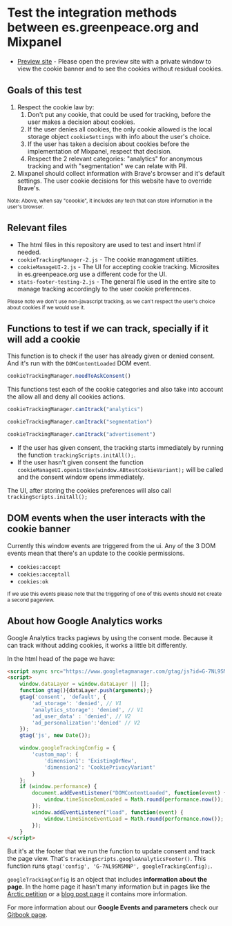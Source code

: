 # Test the integration methods between es.greenpeace.org and Mixpanel


 * [Preview site](https://greenpeace.github.io/gpes-test-mixpanel-tracking/) - Please open the preview site with a private window to view the cookie banner and to see the cookies without residual cookies.


## Goals of this test

1. Respect the cookie law by:
   1. Don't put any cookie, that could be used for tracking, before the user makes a decision about cookies.
   2. If the user denies all cookies, the only cookie allowed is the local storage object `cookieSettings` with info about the user's choice.
   3. If the user has taken a decision about cookies before the implementation of Mixpanel, respect that decision.
   4. Respect the 2 relevant categories: "analytics" for anonymous tracking and with "segmentation" we can relate with PII.
2. Mixpanel should collect information with Brave's browser and it's default settings. The user cookie decisions for this website have to override Brave's.

<small>Note: Above, when say "coookie", it includes any tech that can store information in the user's browser.</small> 


## Relevant files

- The html files in this repository are used to test and insert html if needed.
- `cookieTrackingManager-2.js` - The cookie managament utilities.
- `cookieManageUI-2.js` - The UI for accepting cookie tracking. Microsites in es.greenpeace.org use a different code for the UI.
- `stats-footer-testing-2.js` - The general file used in the entire site to manage tracking accordingly to the user cookie preferences.

<small>Please note we don't use non-javascript tracking, as we can't respect the user's choice about cookies if we would use it.</small>


## Functions to test if we can track, specially if it will add a cookie

This function is to check if the user has already given or denied consent. And it's run with the `DOMContentLoaded` DOM event.

```javascript
cookieTrackingManager.needToAskConsent()
```

This functions test each of the cookie categories and also take into account the allow all and deny all cookies actions.

```javascript
cookieTrackingManager.canItrack("analytics")

cookieTrackingManager.canItrack("segmentation")

cookieTrackingManager.canItrack("advertisement")
```

- If the user has given consent, the tracking starts immediately by running the function `trackingScripts.initAll();`.
- If the user hasn't given consent the function `cookieManageUI.open1stBox(window.ABtestCookieVariant);` will be called and the consent window opens immediately.

The UI, after storing the cookies preferences will also call `trackingScripts.initAll();`


## DOM events when the user interacts with the cookie banner

Currently this window events are triggered from the ui. Any of the 3 DOM events mean that there's an update to the cookie permissions.

- `cookies:accept`
- `cookies:acceptall`
- `cookies:ok`

<small>If we use this events please note that the triggering of one of this events should not create a second pageview.</small>


## About how Google Analytics works

Google Analytics tracks pagiews by using the consent mode. Because it can track without adding cookies, it works a little bit differently.

In the html head of the page we have:

```html
<script async src="https://www.googletagmanager.com/gtag/js?id=G-7NL9SM5MNP"></script>
<script>
    window.dataLayer = window.dataLayer || [];
    function gtag(){dataLayer.push(arguments);}
    gtag('consent', 'default', {
        'ad_storage': 'denied', // V1
        'analytics_storage': 'denied', // V1
        'ad_user_data' : 'denied', // V2
        'ad_personalization':'denied' // V2
    });
    gtag('js', new Date());

    window.googleTrackingConfig = {
        'custom_map': {
            'dimension1': 'ExistingOrNew',
            'dimension2': 'CookiePrivacyVariant'
        }
    };
    if (window.performance) {
        document.addEventListener("DOMContentLoaded", function(event) {
            window.timeSinceDomLoaded = Math.round(performance.now());
        });
        window.addEventListener("load", function(event) {
            window.timeSinceEventLoad = Math.round(performance.now());
        });
    }
</script>
```

But it's at the footer that we run the function to update consent and track the page view. That's `trackingScripts.googleAnalyticsFooter()`. This function runs `gtag('config', 'G-7NL9SM5MNP', googleTrackingConfig);`.

`googleTrackingConfig` is an object that includes **information about the page**. In the home page it hasn't many information but in pages like the [Arctic petition](https://es.greenpeace.org/es/que-puedes-hacer-tu/peticiones/el-artico-se-derrite/) or a [blog post page](https://es.greenpeace.org/es/noticias/urdaibai-ya-es-un-tesoro-el-guggenheim-no-va-aqui/) it contains more information.

For more information about our **Google Events and parameters** check our [Gitbook page](https://app.gitbook.com/o/-LMm4Q4AuKcwl38JYrxF/s/njw6SING5MzUWFzMcygA/web/tracking-and-web-analytics/google-analytics-4-events-and-params).
